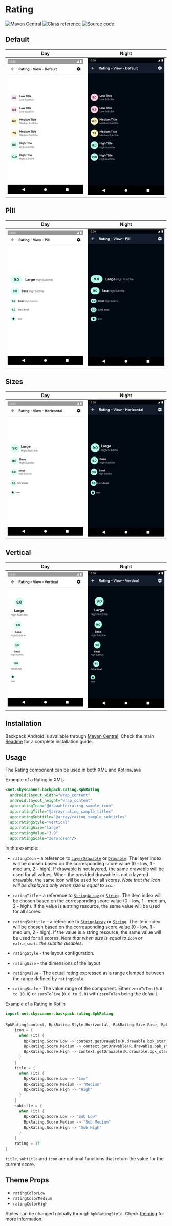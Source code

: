 # Rating

[![Maven Central](https://img.shields.io/maven-central/v/net.skyscanner.backpack/backpack-android)](https://search.maven.org/artifact/net.skyscanner.backpack/backpack-android)
[![Class reference](https://img.shields.io/badge/Class%20reference-Android-blue)](https://backpack.github.io/android/Backpack/net.skyscanner.backpack.rating)
[![Source code](https://img.shields.io/badge/Source%20code-GitHub-lightgrey)](https://github.com/Skyscanner/backpack-android/tree/main/Backpack/src/main/java/net/skyscanner/backpack/rating)

## Default

| Day | Night |
| --- | --- |
| <img src="https://raw.githubusercontent.com/Skyscanner/backpack-android/main/docs/view/Rating/screenshots/default.png" alt="Rating component" width="375" /> |<img src="https://raw.githubusercontent.com/Skyscanner/backpack-android/main/docs/view/Rating/screenshots/default_dm.png" alt="Rating component - dark mode" width="375" /> |

## Pill

| Day | Night |
| --- | --- |
| <img src="https://raw.githubusercontent.com/Skyscanner/backpack-android/main/docs/view/Rating/screenshots/pill.png" alt="Pill Rating component" width="375" /> |<img src="https://raw.githubusercontent.com/Skyscanner/backpack-android/main/docs/view/Rating/screenshots/pill_dm.png" alt="Pill Rating component - dark mode" width="375" /> |

## Sizes

| Day | Night |
| --- | --- |
| <img src="https://raw.githubusercontent.com/Skyscanner/backpack-android/main/docs/view/Rating/screenshots/sizes.png" alt="Sizes Rating component" width="375" /> |<img src="https://raw.githubusercontent.com/Skyscanner/backpack-android/main/docs/view/Rating/screenshots/sizes_dm.png" alt="Sizes Rating component - dark mode" width="375" /> |

## Vertical

| Day | Night |
| --- | --- |
| <img src="https://raw.githubusercontent.com/Skyscanner/backpack-android/main/docs/view/Rating/screenshots/vertical.png" alt="Vertical Rating component" width="375" /> |<img src="https://raw.githubusercontent.com/Skyscanner/backpack-android/main/docs/view/Rating/screenshots/vertical_dm.png" alt="Vertical Rating component - dark mode" width="375" /> |

## Installation

Backpack Android is available through [Maven Central](https://search.maven.org/artifact/net.skyscanner.backpack/backpack-android). Check the main [Readme](https://github.com/skyscanner/backpack-android#installation) for a complete installation guide.

## Usage

The Rating component can be used in both XML and Kotlin/Java

Example of a Rating in XML:

```xml
<net.skyscanner.backpack.rating.BpkRating
  android:layout_width="wrap_content"
  android:layout_height="wrap_content"
  app:ratingIcon="@drawable/rating_sample_icon"
  app:ratingTitle="@array/rating_sample_titles"
  app:ratingSubtitle="@array/rating_sample_subtitles"
  app:ratingStyle="vertical"
  app:ratingSize="large"
  app:ratingValue="3.0"
  app:ratingScale="zeroToTen"/>
```

In this example:

- `ratingIcon` – a reference to [`LayerDrawable`](https://developer.android.com/reference/android/graphics/drawable/LayerDrawable) or [`Drawable`](https://developer.android.com/reference/android/graphics/drawable/Drawable).
The layer index will be chosen based on the corresponding score value (0 - low, 1 - medium, 2 - high).
If drawable is not layered, the same drawable will be used for all values.
When the provided drawable is not a layered drawable, the same icon will be used for all scores.
*Note that the icon will be displayed only when size is equal to `icon`*

- `ratingTitle` – a reference to [`StringArray`](https://developer.android.com/guide/topics/resources/string-resource#StringArray) or [`String`](https://developer.android.com/guide/topics/resources/string-resource#String).
The item index will be chosen based on the corresponding score value (0 - low, 1 - medium, 2 - high).
If the value is a string resource, the same value will be used for all scores.

- `ratingSubtitle` – a reference to [`StringArray`](https://developer.android.com/guide/topics/resources/string-resource#StringArray) or [`String`](https://developer.android.com/guide/topics/resources/string-resource#String).
The item index will be chosen based on the corresponding score value (0 - low, 1 - medium, 2 - high).
If the value is a string resource, the same value will be used for all scores.
*Note that when size is equal to `icon` or `extra_small` the subtitle disables*.

- `ratingStyle` - the layout configuration.
- `ratingSize` - the dimensions of the layout
- `ratingValue` - The actual rating expressed as a range clamped between the range defined by `ratingScale`.
- `ratingScale` - The value range of the component. Either `zeroToTen` (`0.0 to 10.0`) or `zeroToFive` (`0.0 to 5.0`) with `zeroToTen` being the default.


Example of a Rating in Kotlin

```Kotlin
import net.skyscanner.backpack.rating.BpkRating

BpkRating(context, BpkRating.Style.Horizontal, BpkRating.Size.Base, BpkRating.Scale.ZeroToTen).apply {
    icon = {
      when (it) {
        BpkRating.Score.Low -> context.getDrawable(R.drawable.bpk_star_outline)
        BpkRating.Score.Medium -> context.getDrawable(R.drawable.bpk_star_half)
        BpkRating.Score.High -> context.getDrawable(R.drawable.bpk_star)
      }
    }
    title = {
      when (it) {
        BpkRating.Score.Low -> "Low"
        BpkRating.Score.Medium -> "Medium"
        BpkRating.Score.High -> "High"
      }
    }
    subtitle = {
      when (it) {
        BpkRating.Score.Low -> "Sub Low"
        BpkRating.Score.Medium -> "Sub Medium"
        BpkRating.Score.High -> "Sub High"
      }
    }
    rating = 3f
}
```
`title`, `subtitle` and `icon` are optional functions that return the value for the current score.

## Theme Props

- `ratingColorLow`
- `ratingColorMedium`
- `ratingColorHigh`

Styles can be changed globally through `bpkRatingStyle`. Check [theming](https://github.com/Skyscanner/backpack-android/blob/main/docs/view/THEMING.md) for more information.
